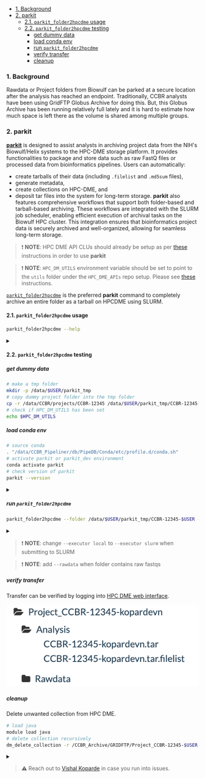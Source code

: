 <!-- TOC -->

- [1. Background](#1-background)
- [2. parkit](#2-parkit)
  - [2.1. `parkit_folder2hpcdme` usage](#21-parkit_folder2hpcdme-usage)
  - [2.2. `parkit_folder2hpcdme` testing](#22-parkit_folder2hpcdme-testing)
    - [get dummy data](#get-dummy-data)
    - [load conda env](#load-conda-env)
    - [run `parkit_folder2hpcdme`](#run-parkit_folder2hpcdme)
    - [verify transfer](#verify-transfer)
    - [cleanup](#cleanup)

<!-- /TOC -->

###  1. <a name='Background'></a>Background

Rawdata or Project folders from Biowulf can be parked at a secure location after the analysis has reached an endpoint. Traditionally, CCBR analysts have been using GridFTP Globus Archive for doing this. But, this Globus Archive has been running relatively full lately and it is hard to estimate how much space is left there as the volume is shared among multiple groups.

###  2. <a name='parkit'></a>parkit

[**parkit**](https://github.com/CCBR/parkit) is designed to assist analysts in archiving project data from the NIH's Biowulf/Helix systems to the HPC-DME storage platform. It provides functionalities to package and store data such as raw FastQ files or processed data from bioinformatics pipelines. Users can automatically:
- create tarballs of their data (including `.filelist` and `.md5sum` files), 
- generate metadata, 
- create collections on HPC-DME, and 
- deposit tar files into the system for long-term storage. 
**parkit** also features comprehensive workflows that support both folder-based and tarball-based archiving. These workflows are integrated with the SLURM job scheduler, enabling efficient execution of archival tasks on the Biowulf HPC cluster. This integration ensures that bioinformatics project data is securely archived and well-organized, allowing for seamless long-term storage.

> :exclamation: **NOTE**: HPC DME API CLUs should already be setup as per [these](https://ccbr.github.io/HowTos/HPCDME/setup/) instructions in order to use **parkit**

> :exclamation: **NOTE**: `HPC_DM_UTILS` environment variable should be set to point to the `utils` folder under the `HPC_DME_APIs` repo setup. Please see [these](https://ccbr.github.io/HowTos/HPCDME/setup/#edit-bashrc) instructions.

[`parkit_folder2hpcdme`](https://github.com/CCBR/parkit/blob/master/README.md#parkit_folder2hpcdme) is the preferred **parkit** command to completely archive an entire folder as a tarball on HPCDME using SLURM.

####  2.1. <a name='parkit_folder2hpcdmeusage'></a>`parkit_folder2hpcdme` usage

```bash
parkit_folder2hpcdme --help
```
<details>
  <summary></summary>

```bash
usage: parkit_folder2hpcdme [-h] [--restartfrom RESTARTFROM] [--executor EXECUTOR] [--folder FOLDER] [--dest DEST]
                            [--projectdesc PROJECTDESC] [--projecttitle PROJECTTITLE] [--rawdata] [--cleanup] [--makereadme]
                            --hpcdmutilspath HPCDMUTILSPATH [--version]

End-to-end parkit: Folder 2 HPCDME

options:
  -h, --help            show this help message and exit
  --restartfrom RESTARTFROM
                        if restarting then restart from this step. Options are: createemptycollection, createmetadata, deposittar
  --executor EXECUTOR   slurm or local
  --folder FOLDER       project folder to archive
  --dest DEST           vault collection path (Analysis goes under here!)
  --projectdesc PROJECTDESC
                        project description
  --projecttitle PROJECTTITLE
                        project title
  --rawdata             If tarball is rawdata and needs to go under folder Rawdata
  --cleanup             post transfer step to delete local files
  --makereadme          make readme file with destination location on vault
  --hpcdmutilspath HPCDMUTILSPATH
                        what should be the value of env var HPC_DM_UTILS
  --version             print version
```

</details>

####  2.2. <a name='parkit_folder2hpcdmetest'></a>`parkit_folder2hpcdme` testing

##### get dummy data

```bash
# make a tmp folder
mkdir -p /data/$USER/parkit_tmp
# copy dummy project folder into the tmp folder
cp -r /data/CCBR/projects/CCBR-12345 /data/$USER/parkit_tmp/CCBR-12345-$USER
# check if HPC_DM_UTILS has been set
echo $HPC_DM_UTILS
```

##### load conda env

```bash
# source conda
. "/data/CCBR_Pipeliner/db/PipeDB/Conda/etc/profile.d/conda.sh"
# activate parkit or parkit_dev environment
conda activate parkit
# check version of parkit
parkit --version
```

<details>
  <summary></summary>

```bash
v2.0.2-dev
```
</details>

##### run `parkit_folder2hpcdme`

```bash
parkit_folder2hpcdme --folder /data/$USER/parkit_tmp/CCBR-12345-$USER --dest /CCBR_Archive/GRIDFTP/Project_CCBR-12345-$USER --projectdesc "some_description" --projecttitle "some_title" --makereadme --hpcdmutilspath $HPC_DM_UTILS --executor local
```

<details>
  <summary></summary>

```bash
################ Running createtar #############################
parkit createtar --folder "/data/$USER/parkit_tmp/CCBR-12345-kopardevn"
tar cvf /data/$USER/parkit_tmp/CCBR-12345-kopardevn.tar /data/$USER/parkit_tmp/CCBR-12345-kopardevn > /data/$USER/parkit_tmp/CCBR-12345-kopardevn.tar.filelist
createmetadata: /data/$USER/parkit_tmp/CCBR-12345-kopardevn.tar file was created!
createmetadata: /data/$USER/parkit_tmp/CCBR-12345-kopardevn.tar.filelist file was created!
createmetadata: /data/$USER/parkit_tmp/CCBR-12345-kopardevn.tar.md5 file was created!
createmetadata: /data/$USER/parkit_tmp/CCBR-12345-kopardevn.tar.filelist.md5 file was created!
################################################################
############ Running createemptycollection ######################
parkit createemptycollection --dest "/CCBR_Archive/GRIDFTP/Project_CCBR-12345-kopardevn" --projectdesc "description" --projecttitle "title"
module load java/11.0.21 && source $HPC_DM_UTILS/functions && dm_register_collection /dev/shm/995b4648-08c2-44b7-a728-470408cb539a.json /CCBR_Archive/GRIDFTP/Project_CCBR-12345-kopardevn
cat /dev/shm/995b4648-08c2-44b7-a728-470408cb539a.json && rm -f /dev/shm/995b4648-08c2-44b7-a728-470408cb539a.json
module load java/11.0.21 && source $HPC_DM_UTILS/functions && dm_register_collection /dev/shm/f2d4badf-b7e6-4e10-8e93-2df9da6cdbbf.json /CCBR_Archive/GRIDFTP/Project_CCBR-12345-kopardevn/Analysis
module load java/11.0.21 && source $HPC_DM_UTILS/functions && dm_register_collection /dev/shm/f2d4badf-b7e6-4e10-8e93-2df9da6cdbbf.json /CCBR_Archive/GRIDFTP/Project_CCBR-12345-kopardevn/Rawdata
cat /dev/shm/f2d4badf-b7e6-4e10-8e93-2df9da6cdbbf.json && rm -f /dev/shm/f2d4badf-b7e6-4e10-8e93-2df9da6cdbbf.json
################################################################
########### Running createmetadata ##############################
parkit createmetadata --tarball "/data/$USER/parkit_tmp/CCBR-12345-kopardevn.tar" --dest "/CCBR_Archive/GRIDFTP/Project_CCBR-12345-kopardevn"
createmetadata: /data/$USER/parkit_tmp/CCBR-12345-kopardevn.tar.metadata.json file was created!
createmetadata: /data/$USER/parkit_tmp/CCBR-12345-kopardevn.tar.filelist.metadata.json file was created!
################################################################
############# Running deposittar ###############################
parkit deposittar --tarball "/data/$USER/parkit_tmp/CCBR-12345-kopardevn.tar" --dest "/CCBR_Archive/GRIDFTP/Project_CCBR-12345-kopardevn"
module load java/11.0.21 && source $HPC_DM_UTILS/functions && dm_register_dataobject /data/$USER/parkit_tmp/CCBR-12345-kopardevn.tar.filelist.metadata.json /CCBR_Archive/GRIDFTP/Project_CCBR-12345-kopardevn/Analysis/CCBR-12345-kopardevn.tar.filelist /data/$USER/parkit_tmp/CCBR-12345-kopardevn.tar.filelist
module load java/11.0.21 && source $HPC_DM_UTILS/functions && dm_register_dataobject_multipart /data/$USER/parkit_tmp/CCBR-12345-kopardevn.tar.metadata.json /CCBR_Archive/GRIDFTP/Project_CCBR-12345-kopardevn/Analysis/CCBR-12345-kopardevn.tar /data/$USER/parkit_tmp/CCBR-12345-kopardevn.tar
################################################################
```

</details>

> :exclamation: **NOTE**: change `--executor local` to `--executor slurm` when submitting to SLURM

> :exclamation: **NOTE**: add `--rawdata` when folder contains raw fastqs

##### verify transfer

Transfer can be verified by logging into [HPC DME web interface](https://hpcdmeweb.nci.nih.gov/browse?base).

![alt text](verification.png)

##### cleanup

Delete unwanted collection from HPC DME.

```bash
# load java
module load java
# delete collection recursively
dm_delete_collection -r /CCBR_Archive/GRIDFTP/Project_CCBR-12345-$USER
```

<details>
  <summary></summary>

```bash
Reading properties from /data/kopardevn/GitRepos/HPC_DME_APIs/utils/hpcdme.properties
WARNING: You have requested recursive delete of the collection. This will delete all files and sub-collections within it recursively. Are you sure you want to proceed? (Y/N):
Y
Would you like to see the list of files to delete ?
N
The collection /CCBR_Archive/GRIDFTP/Project_CCBR-12345-kopardevn and all files and sub-collections within it will be recursively deleted. Proceed with deletion ? (Y/N):
Y
Executing: https://hpcdmeapi.nci.nih.gov:8080/collection
Wrote results into /data/kopardevn/HPCDMELOG/tmp/getCollections_Records20241010.txt
Cmd process Completed
Oct 10, 2024 4:43:09 PM org.springframework.shell.core.AbstractShell handleExecutionResult
INFO: CLI_SUCCESS
```

</details>

> :warning: Reach out to [Vishal Koparde](mailto:vishal.koparde@nih.gov) in case you run into issues.